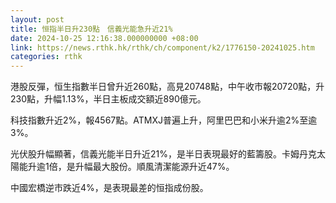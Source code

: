 ```yaml
---
layout: post
title: 恒指半日升230點　信義光能急升近21%
date: 2024-10-25 12:16:38.000000000 +08:00
link: https://news.rthk.hk/rthk/ch/component/k2/1776150-20241025.htm
categories: rthk
---
```


港股反彈，恒生指數半日曾升近260點，高見20748點，中午收市報20720點，升230點，升幅1.13%，半日主板成交額近890億元。

科技指數升近2%，報4567點。ATMXJ普遍上升，阿里巴巴和小米升逾2%至逾3%。

光伏股升幅顯著，信義光能半日升近21%，是半日表現最好的藍籌股。卡姆丹克太陽能升逾1倍，是升幅最大股份。順風清潔能源升近47%。

中國宏橋逆市跌近4%，是表現最差的恒指成份股。
